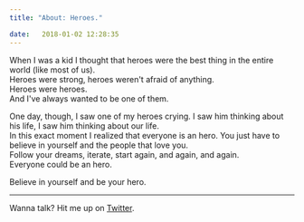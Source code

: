 ```yaml
---
title: "About: Heroes."

date:   2018-01-02 12:28:35
---
```


When I was a kid I thought that heroes were the best thing in the entire world (like most of us).  
Heroes were strong, heroes weren't afraid of anything.  
Heroes were heroes.  
And I've always wanted to be one of them.

One day, though, I saw one of my heroes crying.
I saw him thinking about his life, I saw him thinking about our life.  
In this exact moment I realized that everyone is an hero. You just have to believe in yourself and the people that love you.  
Follow your dreams, iterate, start again, and again, and again.  
Everyone could be an hero.

Believe in yourself and be your hero.

___

Wanna talk? Hit me up on [Twitter](https://twitter.com/eliseomartelli).
